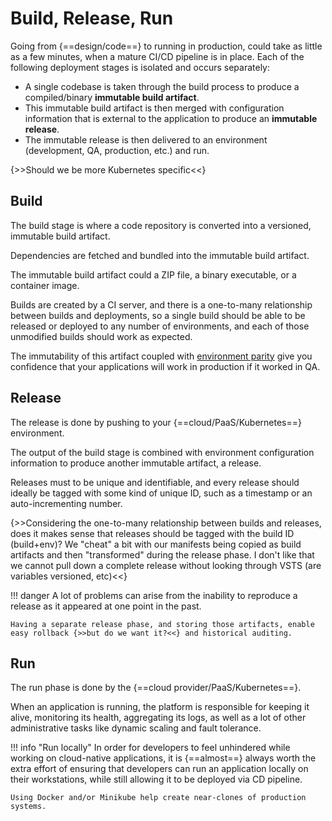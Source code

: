# Build, Release, Run

Going from {==design/code==} to running in production, could take as little as a few minutes, when a mature CI/CD pipeline is in place. Each of the following deployment stages is isolated and occurs separately:

* A single codebase is taken through the build process to produce a compiled/binary **immutable build artifact**.
* This immutable build artifact is then merged with configuration information that is external to the application to produce an **immutable release**.
* The immutable release is then delivered to an environment (development, QA, production, etc.) and run.

{>>Should we be more Kubernetes specific<<}

## Build

The build stage is where a code repository is converted into a versioned, immutable build artifact.

Dependencies are fetched and bundled into the immutable build artifact.

The immutable build artifact could a ZIP file, a binary executable, or a container image.

Builds are created by a CI server, and there is a one-to-many relationship between builds and deployments, so a single build should be able to be released or deployed to any number of environments, and each of those unmodified builds should work as expected.

The immutability of this artifact coupled with [environment parity](/environment-parity) give you confidence that your applications will work in production if it worked in QA.

## Release

The release is done by pushing to your {==cloud/PaaS/Kubernetes==} environment.

The output of the build stage is combined with environment configuration information to produce another immutable artifact, a release.

Releases must to be unique and identifiable, and every release should ideally be tagged with some kind of unique ID, such as a timestamp or an auto-incrementing number.

{>>Considering the one-to-many relationship between builds and releases, does it makes sense that releases should be tagged with the build ID (build+env)? We "cheat" a bit with our manifests being copied as build artifacts and then "transformed" during the release phase. I don't like that we cannot pull down a complete release without looking through VSTS (are variables versioned, etc)<<}

!!! danger
    A lot of problems can arise from the inability to reproduce a release as it appeared at one point in the past.
    
    Having a separate release phase, and storing those artifacts, enable easy rollback {>>but do we want it?<<} and historical auditing.

## Run

The run phase is done by the {==cloud provider/PaaS/Kubernetes==}.

When an application is running, the platform is responsible for keeping it alive, monitoring its health, aggregating its logs, as well as a lot of other administrative tasks like dynamic scaling and fault tolerance.

!!! info "Run locally"
    In order for developers to feel unhindered while working on cloud-native applications, it is {==almost==} always worth the extra effort of ensuring that developers can run an application locally on their workstations, while still allowing it to be deployed via CD pipeline.

    Using Docker and/or Minikube help create near-clones of production systems.
